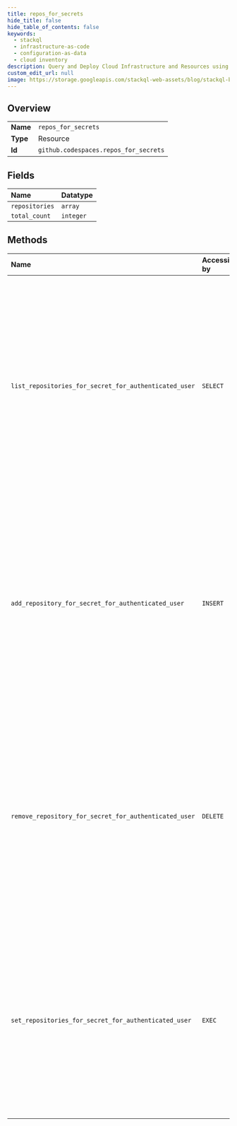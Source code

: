 ```yaml
---
title: repos_for_secrets
hide_title: false
hide_table_of_contents: false
keywords:
  - stackql
  - infrastructure-as-code
  - configuration-as-data
  - cloud inventory
description: Query and Deploy Cloud Infrastructure and Resources using SQL
custom_edit_url: null
image: https://storage.googleapis.com/stackql-web-assets/blog/stackql-blog-post-featured-image.png
---
```

  
    

## Overview
<table><tbody>
<tr><td><b>Name</b></td><td><code>repos_for_secrets</code></td></tr>
<tr><td><b>Type</b></td><td>Resource</td></tr>
<tr><td><b>Id</b></td><td><code>github.codespaces.repos_for_secrets</code></td></tr>
</tbody></table>

## Fields
| Name | Datatype |
|:-----|:---------|
| `repositories` | `array` |
| `total_count` | `integer` |
## Methods
| Name | Accessible by | Required Params | Description |
|:-----|:--------------|:----------------|:------------|
| `list_repositories_for_secret_for_authenticated_user` | `SELECT` | `secret_name` | List the repositories that have been granted the ability to use a user's codespace secret.<br />You must authenticate using an access token with the `user` or `read:user` scope to use this endpoint. User must have Codespaces access to use this endpoint. |
| `add_repository_for_secret_for_authenticated_user` | `INSERT` | `repository_id, secret_name` | Adds a repository to the selected repositories for a user's codespace secret.<br />You must authenticate using an access token with the `user` or `read:user` scope to use this endpoint. User must have Codespaces access to use this endpoint. |
| `remove_repository_for_secret_for_authenticated_user` | `DELETE` | `repository_id, secret_name` | Removes a repository from the selected repositories for a user's codespace secret.<br />You must authenticate using an access token with the `user` or `read:user` scope to use this endpoint. User must have Codespaces access to use this endpoint. |
| `set_repositories_for_secret_for_authenticated_user` | `EXEC` | `secret_name, data__selected_repository_ids` | Select the repositories that will use a user's codespace secret.<br />You must authenticate using an access token with the `user` or `read:user` scope to use this endpoint. User must have Codespaces access to use this endpoint. |

